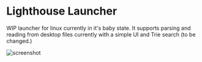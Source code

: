 # Lighthouse Launcher

WIP launcher for linux currently in it's baby state. It supports parsing and reading from desktop files currently with a simple UI and Trie search (to  be changed.)

![screenshot](https://i.imgur.com/lp4Pru7.png)

